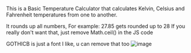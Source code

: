 This is a Basic Temperature Calculator that calculates Kelvin, Celsius and Fahrenheit temperatures from one to another.

It rounds up all numbers, For example: 27.85 gets rounded up to 28
If you really don't want that, just remove Math.ceil() in the JS code

GOTHICB is just a font I like, u can remove that too
![image](https://github.com/user-attachments/assets/3f82fc91-17dc-444a-8edc-81fc91df4f1b)
